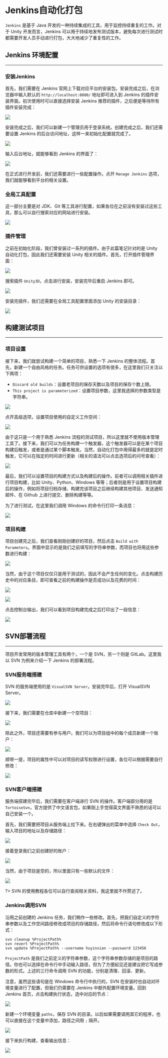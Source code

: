 # Jenkins自动化打包

`Jenkins` 是基于 Java 开发的一种持续集成的工具，用于监控持续重复的工作。对于 Unity 开发而言，Jenkins 可以用于持续地发布测试版本，避免每次进行测试时都需要开发人员手动进行打包，大大地减少了重复性的工作。

## Jenkins 环境配置

---

### 安装Jenkins

首先，我们需要在 Jenkins 官网上下载对应平台的安装包。安装完成之后，在浏览器中输入默认的 `http://localhost:8080/` 地址即可进入到 Jenkins 的插件安装界面。初次使用时可以直接选择安装 Jenkins 推荐的插件，之后便是等待所有插件安装完成：

![](http://cdn.fantasticmiao.cn/image/post/Unity/Advanced/Jenkins%E8%87%AA%E5%8A%A8%E5%8C%96%E6%89%93%E5%8C%85/01.png)

安装完成之后，我们可以新建一个管理员用于登录系统。创建完成之后，我们还需要设置 Jenkins 的后台访问地址，这样一来初始化配置就完成了。

![](http://cdn.fantasticmiao.cn/image/post/Unity/Advanced/Jenkins%E8%87%AA%E5%8A%A8%E5%8C%96%E6%89%93%E5%8C%85/02.png)

输入后台地址，就能够看到 Jenkins 的界面了：

![](http://cdn.fantasticmiao.cn/image/post/Unity/Advanced/Jenkins%E8%87%AA%E5%8A%A8%E5%8C%96%E6%89%93%E5%8C%85/03.png)

在正式进行开发前，我们还需要进行一些配置操作。点开 `Manage Jenkins` 选项，我们就能够看到平台的相关设置。

### 全局工具配置

这一部分主要是对 JDK、Git 等工具进行配置，如果各位在之前没有安装过这些工具，那么可以自行搜索对应的网站进行安装。

![](http://cdn.fantasticmiao.cn/image/post/Unity/Advanced/Jenkins%E8%87%AA%E5%8A%A8%E5%8C%96%E6%89%93%E5%8C%85/04.png)

### 插件管理

之前在初始化阶段，我们曾安装过一系列的插件。由于此篇笔记针对的是 Unity 自动化打包，因此我们还需要安装 Unity 相关的插件。首先，打开插件管理界面：

![](http://cdn.fantasticmiao.cn/image/post/Unity/Advanced/Jenkins%E8%87%AA%E5%8A%A8%E5%8C%96%E6%89%93%E5%8C%85/05.png)

搜索插件 `Unity3D`，点击进行安装，安装完毕后重启 Jenkins 即可。

![](http://cdn.fantasticmiao.cn/image/post/Unity/Advanced/Jenkins%E8%87%AA%E5%8A%A8%E5%8C%96%E6%89%93%E5%8C%85/06.png)

安装完插件，我们还需要在全局工具配置里面添加 Unity 的安装目录：

![](http://cdn.fantasticmiao.cn/image/post/Unity/Advanced/Jenkins%E8%87%AA%E5%8A%A8%E5%8C%96%E6%89%93%E5%8C%85/07.png)

## 构建测试项目

---

### 项目设置

接下来，我们就尝试构建一个简单的项目，熟悉一下 Jenkins 的整体流程。首先，新建一个自由风格的任务。任务可供设置的选项有很多，在这里我们只关注以下两项：

* `Discard old builds`：设置老项目的保存天数以及项目的保存个数上限。
* `This project is parameterized`：设置项目参数，这里我选择的参数类型是字符串。

![](http://cdn.fantasticmiao.cn/image/post/Unity/Advanced/Jenkins%E8%87%AA%E5%8A%A8%E5%8C%96%E6%89%93%E5%8C%85/08.png)

点开高级选项，设置项目使用的自定义工作空间：

![](http://cdn.fantasticmiao.cn/image/post/Unity/Advanced/Jenkins%E8%87%AA%E5%8A%A8%E5%8C%96%E6%89%93%E5%8C%85/09.png)

由于这只是一个用于熟悉 Jenkins 流程的测试项目，所以这里就不使用版本管理工具了。接下来，我们可以为任务构建一个触发器，这个触发器可以是在某个项目构建后触发，或者是通过某个脚本触发。当然，自动化打包中用得最多的就是定时触发，它可以在指定的时间进行更新（相关的语法可以点击选项后的问号查看）：

![](http://cdn.fantasticmiao.cn/image/post/Unity/Advanced/Jenkins%E8%87%AA%E5%8A%A8%E5%8C%96%E6%89%93%E5%8C%85/10.png)

最后，我们可以设置项目的构建方式以及构建后的操作。前者可以调用相关插件进行项目构建，比如 Unity、Python、Windows 等等；后者则是用于设置项目构建后的操作，例如将项目归档存储、构建完该项目之后继续构建其他项目、发送通知邮件、在 Github 上进行提交、删除构建等等。

为了进行测试，在这里我们调用 Windows 的命令行打印一条消息：

![](http://cdn.fantasticmiao.cn/image/post/Unity/Advanced/Jenkins%E8%87%AA%E5%8A%A8%E5%8C%96%E6%89%93%E5%8C%85/11.png)

### 项目构建

项目创建完之后，我们查看刚刚创建好的项目，然后点击 `Build with Parameters`。界面中显示的是我们之前填写的字符串参数，而项目也将用这些参数进行构建：

![](http://cdn.fantasticmiao.cn/image/post/Unity/Advanced/Jenkins%E8%87%AA%E5%8A%A8%E5%8C%96%E6%89%93%E5%8C%85/12.png)

当然，由于这个项目仅仅只是用于测试的，因此不会产生任何的变化。点击构建历史中的对应条目，即可查看之前的构建操作是否成功以及花费的时间：

![](http://cdn.fantasticmiao.cn/image/post/Unity/Advanced/Jenkins%E8%87%AA%E5%8A%A8%E5%8C%96%E6%89%93%E5%8C%85/13.png)

![](http://cdn.fantasticmiao.cn/image/post/Unity/Advanced/Jenkins%E8%87%AA%E5%8A%A8%E5%8C%96%E6%89%93%E5%8C%85/14.png)

点击控制台输出，我们可以看到项目构建完成之后打印出了一段信息：

![](http://cdn.fantasticmiao.cn/image/post/Unity/Advanced/Jenkins%E8%87%AA%E5%8A%A8%E5%8C%96%E6%89%93%E5%8C%85/15.png)

## SVN部署流程

---

项目开发常用的版本管理工具有两个，一个是 SVN，另一个则是 GitLab。这里我以 SVN 为例来介绍一下 Jenkins 的部署流程。

### SVN服务端搭建

SVN 的服务端使用的是 `VisualSVN Server`。安装完毕后，打开 VisualSVN Server。

![](http://cdn.fantasticmiao.cn/image/post/Unity/Advanced/Jenkins%E8%87%AA%E5%8A%A8%E5%8C%96%E6%89%93%E5%8C%85/16.png)

接下来，我们需要在仓库中新建一个空项目：

![](http://cdn.fantasticmiao.cn/image/post/Unity/Advanced/Jenkins%E8%87%AA%E5%8A%A8%E5%8C%96%E6%89%93%E5%8C%85/17.png)

除此之外，项目还需要有参与用户。我们可以为项目组中的每个成员新建一个账户：

![](http://cdn.fantasticmiao.cn/image/post/Unity/Advanced/Jenkins%E8%87%AA%E5%8A%A8%E5%8C%96%E6%89%93%E5%8C%85/18.png)

顺带一提，项目的属性中可以对项目的读写权限进行设置，各位可以根据需要自行修改：

![](http://cdn.fantasticmiao.cn/image/post/Unity/Advanced/Jenkins%E8%87%AA%E5%8A%A8%E5%8C%96%E6%89%93%E5%8C%85/19.png)

### SVN客户端搭建

服务端搭建完毕后，我们需要在客户端进行 SVN 的操作。客户端部分用的是 `TortoiseSvn`，官方提供了中文语言包，如果刚上手觉得英文界面不熟悉的话可以自己安装一个。

首先，我们需要把项目从服务端上拉下来。在右键弹出的菜单中选择 `Check Out`，输入项目的地址以及存储路径：

![](http://cdn.fantasticmiao.cn/image/post/Unity/Advanced/Jenkins%E8%87%AA%E5%8A%A8%E5%8C%96%E6%89%93%E5%8C%85/20.png)

接着登录我们之前创建好的账户：

![](http://cdn.fantasticmiao.cn/image/post/Unity/Advanced/Jenkins%E8%87%AA%E5%8A%A8%E5%8C%96%E6%89%93%E5%8C%85/21.png)

当然，由于项目是空的，所以里面只有一些默认的文件：

![](http://cdn.fantasticmiao.cn/image/post/Unity/Advanced/Jenkins%E8%87%AA%E5%8A%A8%E5%8C%96%E6%89%93%E5%8C%85/22.png)

?> SVN 的使用教程各位可以自行查阅相关资料，我这里就不作赘述了。

### Jenkins调用SVN

沿用之前创建的 Jenkins 任务，我们稍作一些修改。首先，把我们自定义的字符串参数以及工作空间路径修改成项目的存储路径，然后将命令行语句修改成以下形式：

    svn cleanup %ProjectPath%
    svn revert %ProjectPath%
    svn update %ProjectPath% --username huyinxian --password 123456

`ProjectPath` 是我们之前定义的字符串参数，这个字符串参数存储的是项目的路径。你也可以选择在命令行中手动输入路径，但为了方便起见还是建议把它写成参数的形式。上述的三行命令调用 SVN 的功能，分别是清理、回滚、更新。

注意，虽然这些语句是在 Windows 命令行中执行的，SVN 在安装时也自动对环境变量进行了配置，但我们仍需要在 Jenkins 中额外配置环境变量。回到 Jenkins 首页，点击构建执行状态，选中对应的节点：

![](http://cdn.fantasticmiao.cn/image/post/Unity/Advanced/Jenkins%E8%87%AA%E5%8A%A8%E5%8C%96%E6%89%93%E5%8C%85/23.png)

新建一个环境变量 `paths`，保存 SVN 的目录。以后如果需要调用其它的程序，也可以直接在这个变量中添加，路径之间用 `;` 隔开。

![](http://cdn.fantasticmiao.cn/image/post/Unity/Advanced/Jenkins%E8%87%AA%E5%8A%A8%E5%8C%96%E6%89%93%E5%8C%85/24.png)

接下来执行构建，查看输出信息：

![](http://cdn.fantasticmiao.cn/image/post/Unity/Advanced/Jenkins%E8%87%AA%E5%8A%A8%E5%8C%96%E6%89%93%E5%8C%85/25.png)